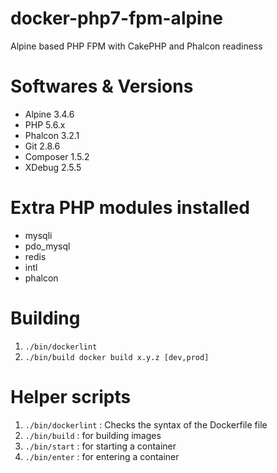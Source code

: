 # docker-php7-fpm-alpine
Alpine based PHP FPM with CakePHP and Phalcon readiness

# Softwares & Versions
- Alpine 3.4.6
- PHP 5.6.x
- Phalcon 3.2.1
- Git 2.8.6
- Composer 1.5.2
- XDebug 2.5.5

# Extra PHP modules installed
- mysqli
- pdo_mysql
- redis
- intl
- phalcon

# Building
1. `./bin/dockerlint`
2. `./bin/build docker build x.y.z [dev,prod]`

# Helper scripts
1. `./bin/dockerlint` : Checks the syntax of the Dockerfile file
2. `./bin/build` : for building images
3. `./bin/start` : for starting a container
4. `./bin/enter` : for entering a container

